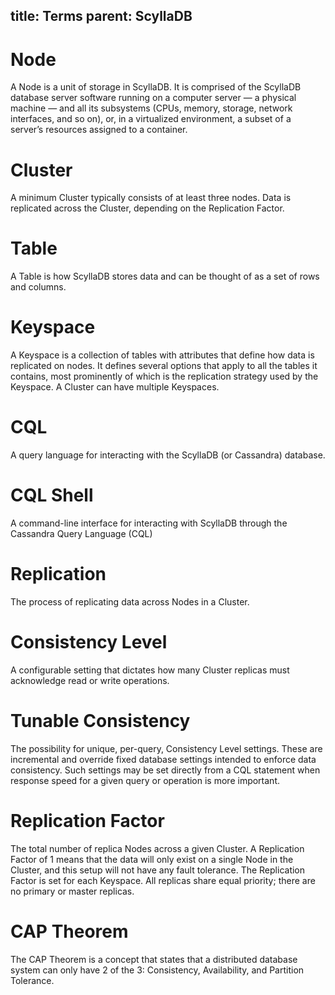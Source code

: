 title: Terms
parent: ScyllaDB
---

# Node
A Node is a unit of storage in ScyllaDB. It is comprised of the ScyllaDB database server software running on a computer server — a physical machine — and all its subsystems (CPUs, memory, storage, network interfaces, and so on), or, in a virtualized environment, a subset of a server’s resources assigned to a container.

# Cluster
A minimum Cluster typically consists of at least three nodes. Data is replicated across the Cluster, depending on the Replication Factor.

# Table
A Table is how ScyllaDB stores data and can be thought of as a set of rows and columns.

# Keyspace
A Keyspace is a collection of tables with attributes that define how data is replicated on nodes. It defines several options that apply to all the tables it contains, most prominently of which is the replication strategy used by the Keyspace. A Cluster can have multiple Keyspaces. 

# CQL
A query language for interacting with the ScyllaDB (or Cassandra) database.

# CQL Shell
A command-line interface for interacting with ScyllaDB through the Cassandra Query Language (CQL)

# Replication
The process of replicating data across Nodes in a Cluster.

# Consistency Level
A configurable setting that dictates how many Cluster replicas must acknowledge read or write operations.

# Tunable Consistency
The possibility for unique, per-query, Consistency Level settings. These are incremental and override fixed database settings intended to enforce data consistency. Such settings may be set directly from a CQL statement when response speed for a given query or operation is more important.

# Replication Factor
The total number of replica Nodes across a given Cluster. A Replication Factor of 1 means that the data will only exist on a single Node in the Cluster, and this setup will not have any fault tolerance. The Replication Factor is set for each Keyspace. All replicas share equal priority; there are no primary or master replicas.

# CAP Theorem
The CAP Theorem is a concept that states that a distributed database system can only have 2 of the 3: Consistency, Availability, and Partition Tolerance.